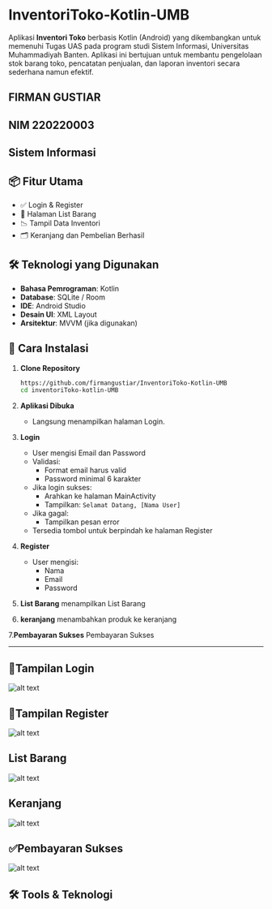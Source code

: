# InventoriToko‑Kotlin‑UMB

Aplikasi **Inventori Toko** berbasis Kotlin (Android) yang dikembangkan untuk memenuhi Tugas UAS pada program studi Sistem Informasi, Universitas Muhammadiyah Banten.
Aplikasi ini bertujuan untuk membantu pengelolaan stok barang toko, pencatatan penjualan, dan laporan inventori secara sederhana namun efektif.

## FIRMAN GUSTIAR
## NIM 220220003
## Sistem Informasi 

## 📦 Fitur Utama

- ✅ Login & Register
- 🛒 Halaman List Barang
- 📉 Tampil Data Inventori
- 🗂️ Keranjang dan Pembelian Berhasil


## 🛠️ Teknologi yang Digunakan

- **Bahasa Pemrograman**: Kotlin
- **Database**: SQLite / Room
- **IDE**: Android Studio
- **Desain UI**: XML Layout
- **Arsitektur**: MVVM (jika digunakan)

## 📲 Cara Instalasi

1. **Clone Repository**
   ```bash
   https://github.com/firmangustiar/InventoriToko-Kotlin-UMB
   cd inventoriToko-kotlin-UMB

2. **Aplikasi Dibuka**
   - Langsung menampilkan halaman Login.

3. **Login**
   - User mengisi Email dan Password
   - Validasi:
     - Format email harus valid
     - Password minimal 6 karakter
   - Jika login sukses:
     - Arahkan ke halaman MainActivity
     - Tampilkan: `Selamat Datang, [Nama User]`
   - Jika gagal:
     - Tampilkan pesan error
   - Tersedia tombol untuk berpindah ke halaman Register

4. **Register**
   - User mengisi:
     - Nama
     - Email
     - Password

5. **List Barang**
menampilkan List Barang

6. **keranjang**
   menambahkan produk ke keranjang
   
7.**Pembayaran Sukses**
    Pembayaran Sukses
  

---
## 📱Tampilan Login 
![alt text](https://github.com/firmangustiar/InventoriToko-Kotlin-UMB/blob/master/Screenshot%202025-07-28%20220716.png?raw=true)
## 📲Tampilan Register
![alt text](https://github.com/firmangustiar/InventoriToko-Kotlin-UMB/blob/master/Screenshot%202025-07-28%20220727.png?raw=true)
## List Barang
![alt text](https://github.com/firmangustiar/InventoriToko-Kotlin-UMB/blob/master/Screenshot%202025-07-28%20215829.png?raw=true)
## Keranjang
![alt text](?raw=true)
## ✅Pembayaran Sukses
![alt text](?raw=true)
## 🛠️ Tools & Teknologi
